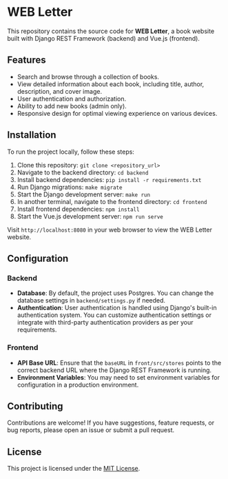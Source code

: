 # WEB Letter

This repository contains the source code for **WEB Letter**, a book website built with Django REST Framework (backend) and Vue.js (frontend).

## Features

- Search and browse through a collection of books.
- View detailed information about each book, including title, author, description, and cover image.
- User authentication and authorization.
- Ability to add new books (admin only).
- Responsive design for optimal viewing experience on various devices.

## Installation

To run the project locally, follow these steps:

1. Clone this repository: `git clone <repository_url>`
2. Navigate to the backend directory: `cd backend`
3. Install backend dependencies: `pip install -r requirements.txt`
4. Run Django migrations: `make migrate`
5. Start the Django development server: `make run`
6. In another terminal, navigate to the frontend directory: `cd frontend`
7. Install frontend dependencies: `npm install`
8. Start the Vue.js development server: `npm run serve`

Visit `http://localhost:8080` in your web browser to view the WEB Letter website.

## Configuration

### Backend

- **Database**: By default, the project uses Postgres. You can change the database settings in `backend/settings.py` if needed.
- **Authentication**: User authentication is handled using Django's built-in authentication system. You can customize authentication settings or integrate with third-party authentication providers as per your requirements.

### Frontend

- **API Base URL**: Ensure that the `baseURL` in `front/src/stores` points to the correct backend URL where the Django REST Framework is running.
- **Environment Variables**: You may need to set environment variables for configuration in a production environment.

## Contributing

Contributions are welcome! If you have suggestions, feature requests, or bug reports, please open an issue or submit a pull request.

## License

This project is licensed under the [MIT License](LICENSE).
